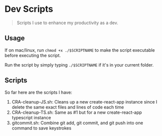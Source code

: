 # Dev Scripts

> Scripts I use to enhance my productivity as a dev.

## Usage

If on mac/linux, run `chmod +x ./$SCRIPTNAME` to make the script executable before executing the script.

Run the script by simply typing `./$SCRIPTNAME` if it's in your current folder.

## Scripts

So far here are the scripts I have:

1. CRA-cleanup-JS.sh: Cleans up a new create-react-app instance since I delete the same exact files and lines of code each time
2. CRA-cleanup-TS.sh: Same as #1 but for a new create-react-app typescript instance
3. gitcommit.sh: Combine git add, git commit, and git push into one command to save keystrokes

